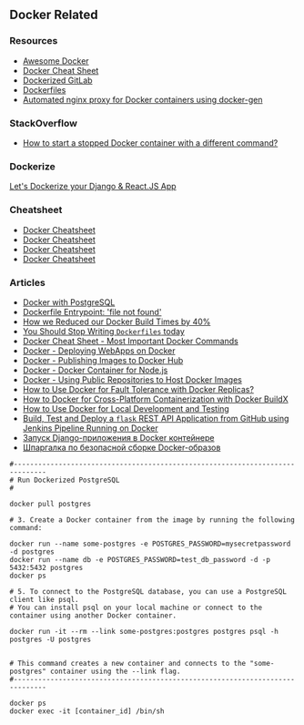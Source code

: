 ## Docker Related

### Resources
- [Awesome Docker](https://github.com/veggiemonk/awesome-docker)
- [Docker Cheat Sheet](https://github.com/wsargent/docker-cheat-sheet)
- [Dockerized GitLab](https://github.com/sameersbn/docker-gitlab)
- [Dockerfiles](https://github.com/jessfraz/dockerfiles)
- [Automated nginx proxy for Docker containers using docker-gen](https://github.com/nginx-proxy/nginx-proxy)


### StackOverflow
- [How to start a stopped Docker container with a different command?](https://stackoverflow.com/questions/32353055/how-to-start-a-stopped-docker-container-with-a-different-command)


### Dockerize
[Let's Dockerize your Django & React.JS App](https://dev.to/adii9/lets-dockerize-your-django-react-js-app-4k23)



### Cheatsheet
- [Docker Cheatsheet](https://docker.jens-piegsa.com/)
- [Docker Cheatsheet](https://github.com/wsargent/docker-cheat-sheet)
- [Docker Cheatsheet](https://github.com/eon01/DockerCheatSheet)
- [Docker Cheatsheet](https://dev.to/mrinasugosh/docker-command-cheatsheet-1pe8)


### Articles
- [Docker with PostgreSQL](https://dev.to/obrotoks/docker-with-postgres-1086)
- [Dockerfile Entrypoint: 'file not found'](https://davidhamann.de/2021/11/09/docker-entrypoint-not-found/)
- [How we Reduced our Docker Build Times by 40%](https://medium.com/datamindedbe/how-we-reduced-our-docker-build-times-by-40-afea7b7f5fe7)
- [You Should Stop Writing `Dockerfiles` today](https://medium.com/kpmg-uk-engineering/you-should-stop-writing-dockerfiles-today-do-this-instead-3cd8a44cb8b0)
- [Docker Cheat Sheet - Most Important Docker Commands](https://www.geeksforgeeks.org/docker-cheat-sheet/)
- [Docker - Deploying WebApps on Docker](https://www.geeksforgeeks.org/docker-deploying-webapps-on-docker/)
- [Docker - Publishing Images to Docker Hub](https://www.geeksforgeeks.org/docker-publishing-images-to-docker-hub/)
- [Docker - Docker Container for Node.js](https://www.geeksforgeeks.org/docker-docker-container-for-node-js/)
- [Docker - Using Public Repositories to Host Docker Images](https://www.geeksforgeeks.org/docker-using-public-repositories-to-host-docker-images/)
- [How to Use Docker for Fault Tolerance with Docker Replicas?](https://www.geeksforgeeks.org/how-to-use-docker-for-fault-tolerance-with-docker-replicas/)
- [How to Docker for Cross-Platform Containerization with Docker BuildX](https://www.geeksforgeeks.org/how-to-use-docker-for-cross-platform-containerization-with-docker-buildx/)
- [How to Use Docker for Local Development and Testing](https://www.geeksforgeeks.org/how-to-use-docker-for-local-development-and-testing)
- [Build, Test and Deploy a `flask` REST API Application from GitHub using Jenkins Pipeline Running on Docker](https://www.geeksforgeeks.org/build-test-and-deploy-a-flask-rest-api-application-from-github-using-jenkins-pipeline-running-on-docker/)
- [Запуск Django-приложения в Docker контейнере](https://pythonru.com/uroki/docker-django)
- [Шпаргалка по безопасной сборке Docker-образов](https://habr.com/ru/companies/selectel/articles/813047/)


```
#------------------------------------------------------------------------------
# Run Dockerized PostgreSQL
#

docker pull postgres

# 3. Create a Docker container from the image by running the following command:

docker run --name some-postgres -e POSTGRES_PASSWORD=mysecretpassword -d postgres
docker run --name db -e POSTGRES_PASSWORD=test_db_password -d -p 5432:5432 postgres
docker ps

# 5. To connect to the PostgreSQL database, you can use a PostgreSQL client like psql.
# You can install psql on your local machine or connect to the container using another Docker container.

docker run -it --rm --link some-postgres:postgres postgres psql -h postgres -U postgres


# This command creates a new container and connects to the "some-postgres" container using the --link flag.
#------------------------------------------------------------------------------
```


```
docker ps
docker exec -it [container_id] /bin/sh
```
